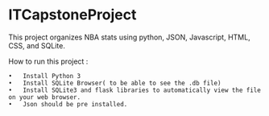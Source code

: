 # ITCapstoneProject
This project organizes NBA stats using python, JSON, Javascript, HTML, CSS, and SQLite.

How to run this project :

	•	Install Python 3
	•	Install SQLite Browser( to be able to see the .db file)
	•	Install SQLite3 and flask libraries to automatically view the file on your web browser.
	•	Json should be pre installed.





